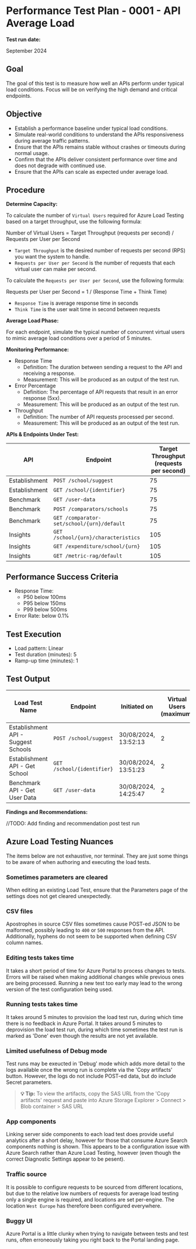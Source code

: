 ﻿# Performance Test Plan - 0001 - API Average Load

**Test run date:**

September 2024

## Goal

The goal of this test is to measure how well an APIs perform under typical load conditions. Focus will be on verifying the high demand and critical endpoints.

## Objective

- Establish a performance baseline under typical load conditions.
- Simulate real-world conditions to understand the APIs responsiveness during average traffic patterns.
- Ensure that the APIs remains stable without crashes or timeouts  during normal usage.
- Confirm that the APIs deliver consistent performance over time and does not degrade with continued use.
- Ensure that the APIs can scale as expected under average load.

## Procedure

**Determine Capacity:**

To calculate the number of `Virtual Users` required for Azure Load Testing based on a target throughput, use the following formula:

Number of Virtual Users = Target Throughput (requests per second) / Requests per User per Second

- `Target Throughput` is the desired number of requests per second (RPS) you want the system to handle.
- `Requests per User per Second` is the number of requests that each virtual user can make per second.

To calculate the `Requests per User per Second`, use the following formula:

Requests per User per Second = 1 / (Response Time + Think Time)

- `Response Time` is average response time in seconds
- `Think Time` is the user wait time in second between requests

**Average Load Phase:**

For each endpoint, simulate the typical number of concurrent virtual users to mimic average load conditions over a period of 5 minutes.

**Monitoring Performance:**

- Response Time
  - Definition: The duration between sending a request to the API and receiving a response.
  - Measurement: This will be produced as an output of the test run.
- Error Percentage
  - Definition: The percentage of API requests that result in an error response (5xx).
  - Measurement: This will be produced as an output of the test run.
- Throughput
  - Definition: The number of API requests processed per second.
  - Measurement: This will be produced as an output of the test run.

**APIs & Endpoints Under Test:**

| API           | Endpoint                                   | Target Throughput<br/>(requests per second) |
|---------------|--------------------------------------------|---------------------------------------------|
| Establishment | `POST /school/suggest`                     | 75                                          |
| Establishment | `GET /school/{identifier}`                 | 75                                          |
| Benchmark     | `GET /user-data`                           | 75                                          |
| Benchmark     | `POST /comparators/schools`                | 75                                          |
| Benchmark     | `GET /comparator-set/school/{urn}/default` | 75                                          |
| Insights      | `GET /school/{urn}/characteristics`        | 105                                         |
| Insights      | `GET /expenditure/school/{urn}`            | 105                                         |
| Insights      | `GET /metric-rag/default`                  | 105                                         |

## Performance Success Criteria

- Response Time:
  - P50 below 100ms
  - P95 below 150ms
  - P99 below 500ms
- Error Rate:  below 0.1%

## Test Execution

- Load pattern: Linear
- Test duration (minutes): 5
- Ramp-up time (minutes): 1

## Test Output

| Load Test Name                      | Endpoint                   | Initiated on         | Virtual Users<br/>(maximum) | Duration | Response time<br/>(90th %ile) | Errors | Throughput | Result                                                                                                                                                                                                                                                                                                                                                                     |
|-------------------------------------|----------------------------|----------------------|-----------------------------|----------|-------------------------------|--------|------------|----------------------------------------------------------------------------------------------------------------------------------------------------------------------------------------------------------------------------------------------------------------------------------------------------------------------------------------------------------------------------|
| Establishment API - Suggest Schools | `POST /school/suggest`     | 30/08/2024, 13:52:13 | 2                           | 5m 36s   | 42 ms                         | 0 %    | 62.57 /s   | [✅ Passed](https://portal.azure.com/#blade/Microsoft_Azure_CloudNativeTesting/NewReport/resourceId/%2Fsubscriptions%2Fa5c0a8d7-a54d-4a6d-ab79-4ca64a3b750f%2Fresourcegroups%2Fs198t01-ebis-perf-tests%2Fproviders%2Fmicrosoft.loadtestservice%2Floadtests%2Fs198t01-load-tests/testId/c5e6f0a9-6512-4d8b-b0ca-8c6ac86a2050/testRunId/0bff3c63-0302-4d60-bfeb-e882a2ea2060) |
| Establishment API - Get School      | `GET /school/{identifier}` | 30/08/2024, 13:51:23 | 2                           | 5m 32s   | 28 ms                         | 0 %    | 82.35 /s   | [✅ Passed](https://portal.azure.com/#blade/Microsoft_Azure_CloudNativeTesting/NewReport/resourceId/%2Fsubscriptions%2Fa5c0a8d7-a54d-4a6d-ab79-4ca64a3b750f%2Fresourcegroups%2Fs198t01-ebis-perf-tests%2Fproviders%2Fmicrosoft.loadtestservice%2Floadtests%2Fs198t01-load-tests/testId/d7f8fc2f-870c-4166-8958-3633a07e4007/testRunId/0bff3c63-0302-4d60-bfeb-e882a2ea204a) |
| Benchmark API - Get User Data      | `GET /user-data` | 30/08/2024, 14:25:47 | 2                           | 5m 30s   | 30 ms                         | 0 %    | 77.63 /s   | [✅ Passed](https://portal.azure.com/#blade/Microsoft_Azure_CloudNativeTesting/NewReport/resourceId/%2Fsubscriptions%2Fa5c0a8d7-a54d-4a6d-ab79-4ca64a3b750f%2Fresourcegroups%2Fs198t01-ebis-perf-tests%2Fproviders%2Fmicrosoft.loadtestservice%2Floadtests%2Fs198t01-load-tests/testId/2136802a-1ecf-4277-bf8f-d72ff72ab0e7/testRunId/2136802a-1ecf-4277-bf8f-d72ff72ab114) |

**Findings and Recommendations:**

//TODO: Add finding and recommendation post test run

## Azure Load Testing Nuances

The items below are not exhaustive, nor terminal. They are just some things to be aware of when authoring and executing the load tests.

### Sometimes parameters are cleared

When editing an existing Load Test, ensure that the Parameters page of the settings does not get cleared unexpectedly.

### CSV files

Apostrophes in source CSV files sometimes cause POST-ed JSON to be malformed, possibly leading to `400` or `500` responses from the API.
Additionally, hyphens do not seem to be supported when defining CSV column names.

### Editing tests takes time

It takes a short period of time for Azure Portal to process changes to tests.
Errors will be raised when making additional changes while previous ones are being processed.
Running a new test too early may lead to the wrong version of the test configuration being used.

### Running tests takes time

It takes around 5 minutes to provision the load test run, during which time there is no feedback in Azure Portal.
It takes around 5 minutes to deprovision the load test run, during which time sometimes the test run is marked as 'Done' even though the results are not yet available.

### Limited usefulness of Debug mode

Test runs may be exeucted in 'Debug' mode which adds more detail to the logs available once the wrong run is complete via the 'Copy artifacts' button.
However, the logs do not include POST-ed data, but do include Secret parameters.

> **💡 Tip:** To view the artifacts, copy the SAS URL from the 'Copy artifacts' request and paste into Azure Storage Explorer > Connect > Blob container > SAS URL

### App components

Linking server side components to each load test does provide useful analytics after a short delay, however for those that consume Azure Search components nothing is shown. This appears to be a configuration issue with Azure Search rather than Azure Load Testing, however (even though the correct Diagnostic Settings appear to be pesent).

### Traffic source

It is possible to configure requests to be sourced from different locations, but due to the relative low numbers of requests for average load testing only a single engine is required, and locations are set per-engine. The location `West Europe` has therefore been configured everywhere.

### Buggy UI

Azure Portal is a little clunky when trying to navigate between tests and test runs, often erroneously taking you right back to the Portal landing page.
